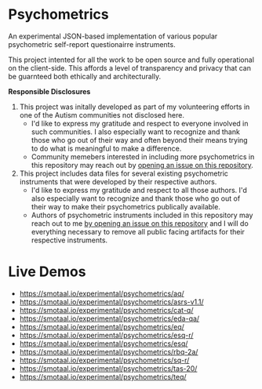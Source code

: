 # Psychometrics

An experimental JSON-based implementation of various popular psychometric self-report questionairre instruments.

This project intented for all the work to be open source and fully operational on the client-side. This affords a level of transparency and privacy that can be guarnteed both ethically and architecturally.

**Responsible Disclosures**

1. This project was initally developed as part of my volunteering efforts in one of the Autism communities not disclosed here.
   - I'd like to express my gratitude and respect to everyone involved in such communities. I also especially want to recognize and thank those who go out of their way and often beyond their means trying to do what is meaningful to make a difference.
   - Community memebers interested in including more psychometrics in this repository may reach out by [opening an issue on this repository](https://github.com/SMotaal/experimental/issues/new).
2. This project includes data files for several existing psychometric instruments that were developed by their respective authors.
   - I'd like to express my gratitude and respect to all those authors. I'd also especially want to recognize and thank those who go out of their way to make their psychometrics publically available.
   - Authors of psychometric instruments included in this repository may reach out to me [by opening an issue on this repository](https://github.com/SMotaal/experimental/issues/new) and I will do everything necessary to remove all public facing artifacts for their respective instruments.

# Live Demos

- https://smotaal.io/experimental/psychometrics/aq/
- https://smotaal.io/experimental/psychometrics/asrs-v1.1/
- https://smotaal.io/experimental/psychometrics/cat-q/
- https://smotaal.io/experimental/psychometrics/eda-qa/
- https://smotaal.io/experimental/psychometrics/eq/
- https://smotaal.io/experimental/psychometrics/esq-r/
- https://smotaal.io/experimental/psychometrics/esq/
- https://smotaal.io/experimental/psychometrics/rbq-2a/
- https://smotaal.io/experimental/psychometrics/sq-r/
- https://smotaal.io/experimental/psychometrics/tas-20/
- https://smotaal.io/experimental/psychometrics/teq/